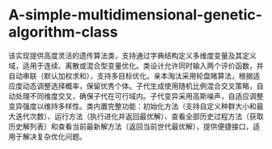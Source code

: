 # A-simple-multidimensional-genetic-algorithm-class
该实现提供高度灵活的遗传算法类，支持通过字典结构定义多维度变量及其定义域，适用于连续、离散或混合型变量优化。类设计允许同时输入两个评价函数，并自动串联（默认加权求和），支持多目标优化。亲本淘汰采用轮盘赌算法，根据适应度动态调整选择概率，保留优秀个体。子代生成使用随机比例混合交叉策略，自动处理不同维度交叉，确保子代在可行域内。子代变异采用高斯噪声，自适应调整变异强度以维持多样性。类内置完整功能：初始化方法（支持自定义种群大小和最大迭代次数）、运行方法（执行进化并返回最优解）、查看全部历史过程方法（获取历史解列表）和查看当前最新解方法（返回当前世代最优解），提供便捷接口，适用于解决复杂优化问题。
